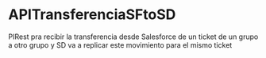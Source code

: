 # APITransferenciaSFtoSD
 PIRest pra recibir la transferencia desde Salesforce de un ticket de un grupo a otro grupo y SD va a replicar este movimiento para el mismo ticket

